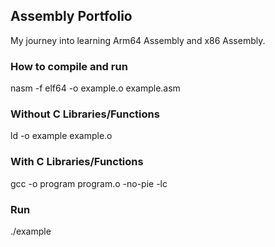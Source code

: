 ## Assembly Portfolio
My journey into learning Arm64 Assembly and x86 Assembly.

### How to compile and run
nasm -f elf64 -o example.o example.asm

### Without C Libraries/Functions
ld -o example example.o

### With C Libraries/Functions
gcc -o program program.o -no-pie -lc

### Run
./example
